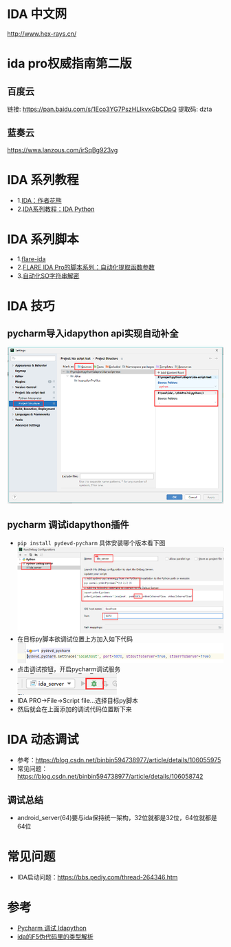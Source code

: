
# IDA 中文网
http://www.hex-rays.cn/
# ida pro权威指南第二版
## 百度云
链接: https://pan.baidu.com/s/1Eco3YG7PszHLIkvxGbCDpQ 提取码: dzta
## 蓝奏云
https://wwa.lanzous.com/irSqBg923vg
# IDA 系列教程
- 1.[IDA：作者花熊](https://blog.csdn.net/hgy413/category_1151311.html)
- 2.[IDA系列教程：IDA Python](https://www.yunyawu.com/2020/06/28/ida-python%E5%AD%A6%E4%B9%A0/)
# IDA 系列脚本
- 1.[flare-ida](https://github.com/fireeye/flare-ida)
- 2.[FLARE IDA Pro的脚本系列：自动化提取函数参数](https://www.freebuf.com/sectool/89273.html)
- 3.[自动化SO字符串解密](https://gaybc.github.io/2019/04/11/%E5%AE%89%E5%8D%93%E9%80%86%E5%90%91-%E8%87%AA%E5%8A%A8%E5%8C%96SO%E5%AD%97%E7%AC%A6%E4%B8%B2%E8%A7%A3%E5%AF%86/)
# IDA 技巧
## pycharm导入idapython api实现自动补全
![image](./images/pycharm_import_idaapi.png)
## pycharm 调试idapython插件
- `pip install pydevd-pycharm` 具体安装哪个版本看下图 \
![image](./images/pycharm_debug_config.png)
- 在目标py脚本欲调试位置上方加入如下代码
![image](./images/pycharm_debug_code.png)
- 点击调试按钮，开启pycharm调试服务 \
![image](./images/pycharm_debug_btn.png)
- IDA PRO->File->Script file...选择目标py脚本
- 然后就会在上面添加的调试代码位置断下来
# IDA 动态调试
- 参考：https://blog.csdn.net/binbin594738977/article/details/106055975
- 常见问题：https://blog.csdn.net/binbin594738977/article/details/106058742
## 调试总结
- android_server(64)要与ida保持统一架构，32位就都是32位，64位就都是64位

# 常见问题
- IDA启动问题：https://bbs.pediy.com/thread-264346.htm
# 参考
- [Pycharm 调试 Idapython](http://nigoule.com/?p=621)
- [ida的F5伪代码里的类型解析](https://hex-rays.com/products/ida/support/idadoc/1361.shtml)
